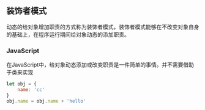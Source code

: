 ## 装饰者模式

动态的给对象增加职责的方式称为装饰者模式，装饰者模式能够在不改变对象自身的基础上，在程序运行期间给对象动态的添加职责。



### JavaScript

在JavaScript中，给对象动态添加或改变职责是一件简单的事情。并不需要借助于类来实现

```javascript
let obj = {
    name: 'cc'
}
obj.name = obj.name + 'hello'
```

